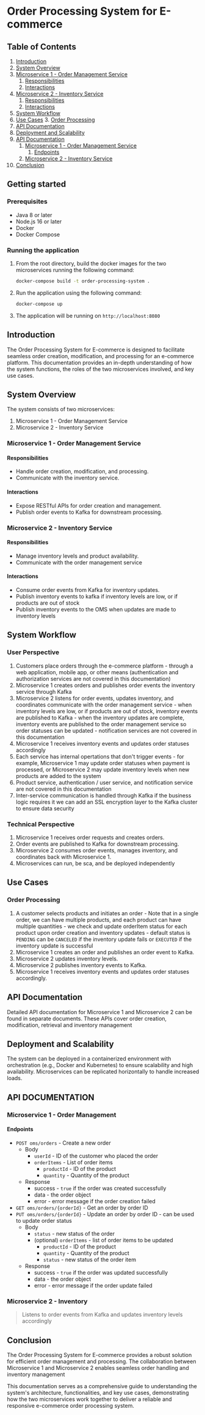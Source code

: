 # Order Processing System for E-commerce

## Table of Contents

1. [Introduction](#introduction)
2. [System Overview](#system-overview)
3. [Microservice 1 - Order Management Service](#microservice-1---order-management-service)
    1. [Responsibilities](#responsibilities)
    2. [Interactions](#interactions)
4. [Microservice 2 - Inventory Service](#microservice-2---inventory-service)
    1. [Responsibilities](#responsibilities-1)
    2. [Interactions](#interactions-1)
5. [System Workflow](#system-workflow)
6. [Use Cases](#use-cases)
    3. [Order Processing](#order-processing)
7. [API Documentation](#api-documentation)
8. [Deployment and Scalability](#deployment-and-scalability)
9. [API Documentation](#api-documentation)
    1. [Microservice 1 - Order Management Service](#microservice-1---order-management)
        1. [Endpoints](#endpoints)
    2. [Microservice 2 - Inventory Service](#microservice-2---inventory)
10. [Conclusion](#conclusion)

## Getting started

### Prerequisites

- Java 8 or later
- Node.js 16 or later
- Docker
- Docker Compose

### Running the application

1. From the root directory, build the docker images for the two microservices running the following command:

    ```bash
    docker-compose build -t order-processing-system .
    ```

2. Run the application using the following command:

    ```bash
    docker-compose up
    ```

3. The application will be running on `http://localhost:8080`

## Introduction

The Order Processing System for E-commerce is designed to facilitate seamless order creation, modification, and processing for an e-commerce platform. This documentation provides an in-depth understanding of how the system functions, the roles of the two microservices involved, and key use cases.

## System Overview

The system consists of two microservices:

1. Microservice 1 - Order Management Service
2. Microservice 2 - Inventory Service

### Microservice 1 - Order Management Service

#### Responsibilities

- Handle order creation, modification, and processing.
- Communicate with the inventory service.

#### Interactions

- Expose RESTful APIs for order creation and management.
- Publish order events to Kafka for downstream processing.

### Microservice 2 - Inventory Service

#### Responsibilities

- Manage inventory levels and product availability.
- Communicate with the order management service

#### Interactions

- Consume order events from Kafka for inventory updates.
- Publish inventory events to kafka if inventory levels are low, or if products are out of stock
- Publish inventory events to the OMS when updates are made to inventory levels

## System Workflow

### User Perspective

1. Customers place orders through the e-commerce platform - through a web application, mobile app, or other means (authentication and authorization services are not covered in this documentation)
2. Microservice 1 creates orders and publishes order events the inventory service through Kafka
3. Microservice 2 listens for order events, updates inventory, and coordinates communicate with the order management service - when inventory levels are low, or if products are out of stock, inventory events are published to Kafka - when the inventory updates are complete, inventory events are published to the order management service so order statuses can be updated - notification services are not covered in this documentation
4. Microservice 1 receives inventory events and updates order statuses accordingly
5. Each service has internal opertations that don't trigger events - for example, Microservice 1 may update order statuses when payment is processed, or Microservice 2 may update inventory levels when new products are added to the system
6. Product service, authentication / user service, and notification service are not covered in this documentation
7. Inter-service communication is handled through Kafka if the business logic requires it we can add an SSL encryption layer to the Kafka cluster to ensure data security

### Technical Perspective

1. Microservice 1 receives order requests and creates orders.
2. Order events are published to Kafka for downstream processing.
3. Microservice 2 consumes order events, manages inventory, and coordinates back with Microservice 1.
4. Microservices can run, be sca, and be deployed independently

## Use Cases

### Order Processing

1. A customer selects products and initiates an order - Note that in a single order, we can have multiple products, and each product can have multiple quantities - we check and update orderItem status for each product upon order creation and inventory updates - default status is `PENDING` can be `CANCELED` if the inventory update fails or `EXECUTED` if the inventory update is successful
2. Microservice 1 creates an order and publishes an order event to Kafka.
3. Microservice 2 updates inventory levels.
4. Microservice 2 publishes inventory events to Kafka.
5. Microservice 1 receives inventory events and updates order statuses accordingly.

## API Documentation

Detailed API documentation for Microservice 1 and Microservice 2 can be found in separate documents. These APIs cover order creation, modification, retrieval and inventory management

## Deployment and Scalability

The system can be deployed in a containerized environment with orchestration (e.g., Docker and Kubernetes) to ensure scalability and high availability. Microservices can be replicated horizontally to handle increased loads.

## API DOCUMENTATION

### Microservice 1 - Order Management

#### Endpoints

- `POST oms/orders` - Create a new order
  - Body
    - `userId` - ID of the customer who placed the order
    - `orderItems` - List of order items
      - `productId` - ID of the product
      - `quantity` - Quantity of the product
  - Response
    - success - `true` if the order was created successfully
    - data - the order object
    - error - error message if the order creation failed
- `GET oms/orders/{orderId}` - Get an order by order ID
- `PUT oms/orders/{orderId}` - Update an order by order ID - can be used to update order status
  - Body
    - `status` - new status of the order
    - (optional) `orderItems` - list of order items to be updated
      - `productId` - ID of the product
      - `quantity` - Quantity of the product
      - `status` - new status of the order item
  - Response
    - success - `true` if the order was updated successfully
    - data - the order object
    - error - error message if the order update failed

### Microservice 2 - Inventory

> Listens to order events from Kafka and updates inventory levels accordingly

## Conclusion

The Order Processing System for E-commerce provides a robust solution for efficient order management and processing. The collaboration between Microservice 1 and Microservice 2 enables seamless order handling and inventory management

This documentation serves as a comprehensive guide to understanding the system's architecture, functionalities, and key use cases, demonstrating how the two microservices work together to deliver a reliable and responsive e-commerce order processing system.